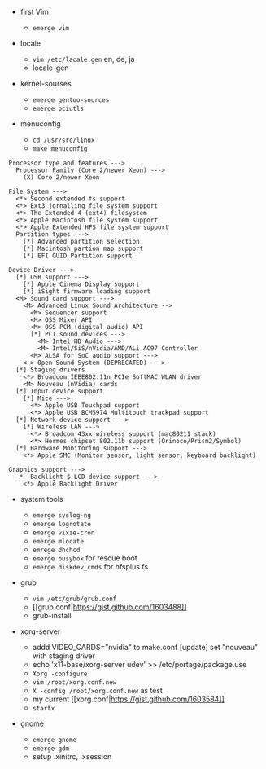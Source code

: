
* first Vim
  - `emerge vim`

* locale
  - `vim /etc/lacale.gen` en, de, ja
  - locale-gen

* kernel-sourses
  - `emerge gentoo-sources`
  - `emerge pciutls`

* menuconfig
  - `cd /usr/src/linux`
  - `make menuconfig`

```
Processor type and features --->
  Processor Family (Core 2/newer Xeon) --->
    (X) Core 2/newer Xeon

File System --->
  <*> Second extended fs support
  <*> Ext3 jornalling file system support
  <*> The Extended 4 (ext4) filesystem
  <*> Apple Macintosh file system support
  <*> Apple Extended HFS file system support
  Partition types --->
    [*] Advanced partition selection
    [*] Macintosh partion map support
    [*] EFI GUID Partition support

Device Driver --->
  [*] USB support --->
    [*] Apple Cinema Display support
    [*] iSight firmware loading support
  <M> Sound card support --->
    <M> Advanced Linux Sound Architecture -->
      <M> Sequencer support
      <M> OSS Mixer API
      <M> OSS PCM (digital audio) API
      [*] PCI sound devices --->
        <M> Intel HD Audio --->
        <M> Intel/SiS/nVidia/AMD/ALi AC97 Controller
      <M> ALSA for SoC audio support --->
    < > Open Sound System (DEPRECATED) --->
  [*] Staging drivers
    <*> Broadcom IEEE802.11n PCIe SoftMAC WLAN driver
    <M> Nouveau (nVidia) cards
  [*] Input device support
    [*] Mice --->
      <*> Apple USB Touchpad support
      <*> Apple USB BCM5974 Multitouch trackpad support
  [*] Network device support --->
    [*] Wireless LAN --->
      <*> Broadcom 43xx wireless support (mac80211 stack)
      <*> Hermes chipset 802.11b support (Orinoco/Prism2/Symbol)
  [*] Hardware Monitoring support --->
    <*> Apple SMC (Monitor sensor, light sensor, keyboard backlight)

Graphics support --->
  -*- Backlight $ LCD device support --->
    <*> Apple Backlight Driver
```

* system tools
  - `emerge syslog-ng`
  - `emerge logrotate`
  - `emerge vixie-cron`
  - `emerge mlocate`
  - `emrege dhchcd`
  - `emerge busybox` for rescue boot
  - `emerge diskdev_cmds` for hfsplus fs
  
* grub
  - `vim /etc/grub/grub.conf`
  - [[grub.conf|https://gist.github.com/1603488]]
  - grub-install

* xorg-server
  - addd VIDEO_CARDS="nvidia" to make.conf [update] set "nouveau" with staging driver
  - echo 'x11-base/xorg-server udev' >> /etc/portage/package.use
  - `Xorg -configure`
  - `vim /root/xorg.conf.new`
  - `X -config /root/xorg.conf.new` as test
  - my current [[xorg.conf|https://gist.github.com/1603584]]
  - `startx`

* gnome
  - `emerge gnome`
  - `emerge gdm`
  - setup .xinitrc, .xsession

